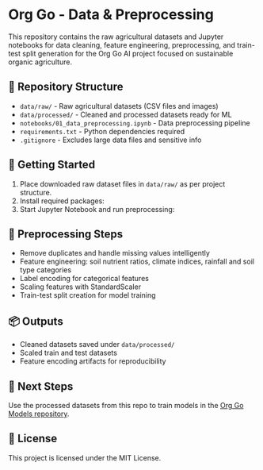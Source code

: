 # Org Go - Data & Preprocessing

This repository contains the raw agricultural datasets and Jupyter notebooks for data cleaning, feature engineering, preprocessing, and train-test split generation for the Org Go AI project focused on sustainable organic agriculture.

## 📂 Repository Structure

- `data/raw/` - Raw agricultural datasets (CSV files and images)
- `data/processed/` - Cleaned and processed datasets ready for ML
- `notebooks/01_data_preprocessing.ipynb` - Data preprocessing pipeline
- `requirements.txt` - Python dependencies required
- `.gitignore` - Excludes large data files and sensitive info

## 🚀 Getting Started

1. Place downloaded raw dataset files in `data/raw/` as per project structure.
2. Install required packages:
3. Start Jupyter Notebook and run preprocessing:

## 🧹 Preprocessing Steps

- Remove duplicates and handle missing values intelligently
- Feature engineering: soil nutrient ratios, climate indices, rainfall and soil type categories
- Label encoding for categorical features
- Scaling features with StandardScaler
- Train-test split creation for model training

## 📦 Outputs

- Cleaned datasets saved under `data/processed/`
- Scaled train and test datasets
- Feature encoding artifacts for reproducibility

## 🔗 Next Steps

Use the processed datasets from this repo to train models in the [Org Go Models repository](https://github.com/yourusername/Org-GO-Models).

## 📄 License

This project is licensed under the MIT License.
